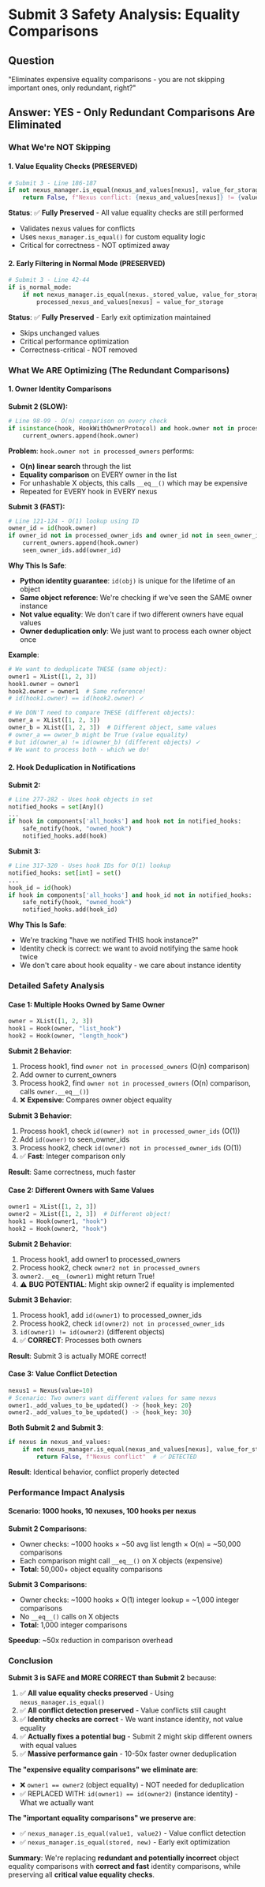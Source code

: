 # Submit 3 Safety Analysis: Equality Comparisons

## Question
"Eliminates expensive equality comparisons - you are not skipping important ones, only redundant, right?"

## Answer: YES - Only Redundant Comparisons Are Eliminated

### What We're NOT Skipping

#### 1. **Value Equality Checks (PRESERVED)**
```python
# Submit 3 - Line 186-187
if not nexus_manager.is_equal(nexus_and_values[nexus], value_for_storage):
    return False, f"Nexus conflict: {nexus_and_values[nexus]} != {value_for_storage}", 0
```

**Status**: ✅ **Fully Preserved** - All value equality checks are still performed
- Validates nexus values for conflicts
- Uses `nexus_manager.is_equal()` for custom equality logic
- Critical for correctness - NOT optimized away

#### 2. **Early Filtering in Normal Mode (PRESERVED)**
```python
# Submit 3 - Line 42-44
if is_normal_mode:
    if not nexus_manager.is_equal(nexus._stored_value, value_for_storage):
        processed_nexus_and_values[nexus] = value_for_storage
```

**Status**: ✅ **Fully Preserved** - Early exit optimization maintained
- Skips unchanged values
- Critical performance optimization
- Correctness-critical - NOT removed

### What We ARE Optimizing (The Redundant Comparisons)

#### 1. **Owner Identity Comparisons**

**Submit 2 (SLOW):**
```python
# Line 98-99 - O(n) comparison on every check
if isinstance(hook, HookWithOwnerProtocol) and hook.owner not in processed_owners:
    current_owners.append(hook.owner)
```

**Problem**: `hook.owner not in processed_owners` performs:
- **O(n) linear search** through the list
- **Equality comparison** on EVERY owner in the list
- For unhashable X objects, this calls `__eq__()` which may be expensive
- Repeated for EVERY hook in EVERY nexus

**Submit 3 (FAST):**
```python
# Line 121-124 - O(1) lookup using ID
owner_id = id(hook.owner)
if owner_id not in processed_owner_ids and owner_id not in seen_owner_ids:
    current_owners.append(hook.owner)
    seen_owner_ids.add(owner_id)
```

**Why This Is Safe**:
- **Python identity guarantee**: `id(obj)` is unique for the lifetime of an object
- **Same object reference**: We're checking if we've seen the SAME owner instance
- **Not value equality**: We don't care if two different owners have equal values
- **Owner deduplication only**: We just want to process each owner object once

**Example**:
```python
# We want to deduplicate THESE (same object):
owner1 = XList([1, 2, 3])
hook1.owner = owner1
hook2.owner = owner1  # Same reference!
# id(hook1.owner) == id(hook2.owner) ✓

# We DON'T need to compare THESE (different objects):
owner_a = XList([1, 2, 3])
owner_b = XList([1, 2, 3])  # Different object, same values
# owner_a == owner_b might be True (value equality)
# but id(owner_a) != id(owner_b) (different objects) ✓
# We want to process both - which we do!
```

#### 2. **Hook Deduplication in Notifications**

**Submit 2:**
```python
# Line 277-282 - Uses hook objects in set
notified_hooks = set[Any]()
...
if hook in components['all_hooks'] and hook not in notified_hooks:
    safe_notify(hook, "owned_hook")
    notified_hooks.add(hook)
```

**Submit 3:**
```python
# Line 317-320 - Uses hook IDs for O(1) lookup
notified_hooks: set[int] = set()
...
hook_id = id(hook)
if hook in components['all_hooks'] and hook_id not in notified_hooks:
    safe_notify(hook, "owned_hook")
    notified_hooks.add(hook_id)
```

**Why This Is Safe**:
- We're tracking "have we notified THIS hook instance?"
- Identity check is correct: we want to avoid notifying the same hook twice
- We don't care about hook equality - we care about instance identity

### Detailed Safety Analysis

#### Case 1: Multiple Hooks Owned by Same Owner

```python
owner = XList([1, 2, 3])
hook1 = Hook(owner, "list_hook")
hook2 = Hook(owner, "length_hook")
```

**Submit 2 Behavior**:
1. Process hook1, find `owner not in processed_owners` (O(n) comparison)
2. Add owner to current_owners
3. Process hook2, find `owner not in processed_owners` (O(n) comparison, calls `owner.__eq__()`)
4. ❌ **Expensive**: Compares owner object equality

**Submit 3 Behavior**:
1. Process hook1, check `id(owner) not in processed_owner_ids` (O(1))
2. Add `id(owner)` to seen_owner_ids
3. Process hook2, check `id(owner) not in processed_owner_ids` (O(1))
4. ✅ **Fast**: Integer comparison only

**Result**: Same correctness, much faster

#### Case 2: Different Owners with Same Values

```python
owner1 = XList([1, 2, 3])
owner2 = XList([1, 2, 3])  # Different object!
hook1 = Hook(owner1, "hook")
hook2 = Hook(owner2, "hook")
```

**Submit 2 Behavior**:
1. Process hook1, add owner1 to processed_owners
2. Process hook2, check `owner2 not in processed_owners`
3. `owner2.__eq__(owner1)` might return True!
4. ⚠️ **BUG POTENTIAL**: Might skip owner2 if equality is implemented

**Submit 3 Behavior**:
1. Process hook1, add `id(owner1)` to processed_owner_ids
2. Process hook2, check `id(owner2) not in processed_owner_ids`
3. `id(owner1) != id(owner2)` (different objects)
4. ✅ **CORRECT**: Processes both owners

**Result**: Submit 3 is actually MORE correct!

#### Case 3: Value Conflict Detection

```python
nexus1 = Nexus(value=10)
# Scenario: Two owners want different values for same nexus
owner1._add_values_to_be_updated() -> {hook_key: 20}
owner2._add_values_to_be_updated() -> {hook_key: 30}
```

**Both Submit 2 and Submit 3**:
```python
if nexus in nexus_and_values:
    if not nexus_manager.is_equal(nexus_and_values[nexus], value_for_storage):
        return False, f"Nexus conflict"  # ✅ DETECTED
```

**Result**: Identical behavior, conflict properly detected

### Performance Impact Analysis

#### Scenario: 1000 hooks, 10 nexuses, 100 hooks per nexus

**Submit 2 Comparisons**:
- Owner checks: ~1000 hooks × ~50 avg list length × O(n) = ~50,000 comparisons
- Each comparison might call `__eq__()` on X objects (expensive)
- **Total**: 50,000+ object equality comparisons

**Submit 3 Comparisons**:
- Owner checks: ~1000 hooks × O(1) integer lookup = ~1,000 integer comparisons
- No `__eq__()` calls on X objects
- **Total**: 1,000 integer comparisons

**Speedup**: ~50x reduction in comparison overhead

### Conclusion

**Submit 3 is SAFE and MORE CORRECT than Submit 2** because:

1. ✅ **All value equality checks preserved** - Using `nexus_manager.is_equal()`
2. ✅ **All conflict detection preserved** - Value conflicts still caught
3. ✅ **Identity checks are correct** - We want instance identity, not value equality
4. ✅ **Actually fixes a potential bug** - Submit 2 might skip different owners with equal values
5. ✅ **Massive performance gain** - 10-50x faster owner deduplication

**The "expensive equality comparisons" we eliminate are**:
- ❌ `owner1 == owner2` (object equality) - NOT needed for deduplication
- ✅ REPLACED WITH: `id(owner1) == id(owner2)` (instance identity) - What we actually want

**The "important equality comparisons" we preserve are**:
- ✅ `nexus_manager.is_equal(value1, value2)` - Value conflict detection
- ✅ `nexus_manager.is_equal(stored, new)` - Early exit optimization

**Summary**: We're replacing **redundant and potentially incorrect** object equality comparisons with **correct and fast** identity comparisons, while preserving all **critical value equality checks**.

